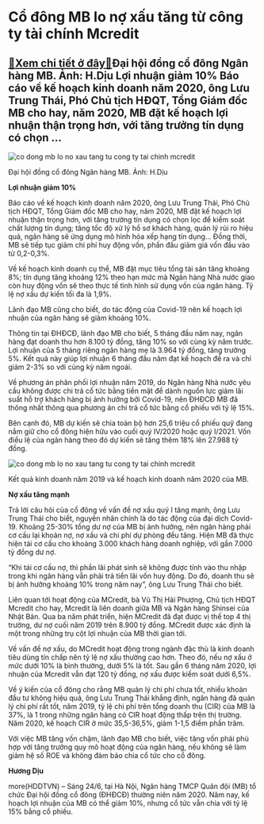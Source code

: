 Cổ đông MB lo nợ xấu tăng từ công ty tài chính Mcredit
======================================================

[:gift:Xem chi tiết ở đây:gift:](https://hddtvn.com/co-dong-mb-lo-no-xau-tang-tu-cong-ty-tai-chinh-mcredit/)Đại hội đồng cổ đông Ngân hàng MB. Ảnh: H.Dịu Lợi nhuận giảm 10% Báo cáo về kế hoạch kinh doanh năm 2020, ông Lưu Trung Thái, Phó Chủ tịch HĐQT, Tổng Giám đốc MB cho hay, năm 2020, MB đặt kế hoạch lợi nhuận thận trọng hơn, với tăng trưởng tín dụng có chọn …
-----------------------------------------------------------------------------------------------------------------------------------------------------------------------------------------------------------------------------------------------------------------





![co dong mb lo no xau tang tu cong ty tai chinh mcredit](https://haiquanonline.com.vn/stores/news_dataimages/diulth/062020/24/15/in_article/2858_IMG_1176_1.jpg?rt=20200624154112 "Cổ đông MB lo nợ xấu tăng từ công ty tài chính Mcredit")


Đại hội đồng cổ đông Ngân hàng MB. Ảnh: H.Dịu



**Lợi nhuận giảm 10%**


Báo cáo về kế hoạch kinh doanh năm 2020, ông Lưu Trung Thái, Phó Chủ tịch HĐQT, Tổng Giám đốc MB cho hay, năm 2020, MB đặt kế hoạch lợi nhuận thận trọng hơn, với tăng trưởng tín dụng có chọn lọc để kiểm soát chất lượng tín dụng; tăng tốc độ xử lý hồ sơ khách hàng, quản lý rủi ro hiệu quả, ngân hàng sẽ ứng dụng mô hình hóa xếp hạng tín dụng… Đồng thời, MB sẽ tiếp tục giảm chi phí huy động vốn, phấn đấu giảm giá vốn đầu vào từ 0,2-0,3%.


Về kế hoạch kinh doanh cụ thể, MB đặt mục tiêu tổng tài sản tăng khoảng 8%; tín dụng tăng khoảng 12% theo hạn mức mà Ngân hàng Nhà nước giao còn huy động vốn sẽ theo thực tế tình hình sử dụng vốn của ngân hàng. Tỷ lệ nợ xấu dự kiến tối đa là 1,9%.


Lãnh đạo MB cũng cho biết, do tác động của Covid-19 nên kế hoạch lợi nhuận của ngân hàng sẽ giảm khoảng 10%.


Thông tin tại ĐHĐCĐ, lãnh đạo MB cho biết, 5 tháng đầu năm nay, ngân hàng đạt doanh thu hơn 8.100 tỷ đồng, tăng 10% so với cùng kỳ năm trước. Lợi nhuận của 5 tháng riêng ngân hàng mẹ là 3.964 tỷ đồng, tăng trưởng 5%. Kết quả này giúp lợi nhuận 6 tháng đầu năm đạt kế hoạch đề ra và chỉ giảm 2-3% so với cùng kỳ năm ngoái.


Về phương án phân phối lợi nhuận năm 2019, do Ngân hàng Nhà nước yêu cầu không được chi trả cổ tức bằng tiền mặt để dành nguồn lực giảm lãi suất hỗ trợ khách hàng bị ảnh hưởng bởi Covid-19, nên ĐHĐCĐ MB đã thông nhất thông qua phương án chi trả cổ tức bằng cổ phiếu với tỷ lệ 15%.


Bên cạnh đó, MB dự kiến sẽ chia toàn bộ hơn 25,6 triệu cổ phiếu quỹ đang nắm giữ cho cổ đông hiện hữu vào cuối quý IV/2020 hoặc quý I/2021. Vốn điều lệ của ngân hàng theo đó dự kiến sẽ tăng thêm 18% lên 27.988 tỷ đồng.





![co dong mb lo no xau tang tu cong ty tai chinh mcredit](https://haiquanonline.com.vn/stores/news_dataimages/diulth/062020/24/15/in_article/2507_screenshot2020-06-24at92837am_nycl.png?rt=20200624154112 "Cổ đông MB lo nợ xấu tăng từ công ty tài chính Mcredit")


Kết quả kinh doanh năm 2019 và kế hoạch kinh doanh năm 2020 của MB.



**Nợ xấu tăng mạnh**


Trả lời câu hỏi của cổ đông về vấn đề nợ xấu quý I tăng mạnh, ông Lưu Trung Thái cho biết, nguyên nhân chính là do tác động của đại dịch Covid-19. Khoảng 25-30% tổng dư nợ của MB bị ảnh hưởng, nên ngân hàng phải cơ cấu lại khoản nợ, nợ xấu và chi phí dự phòng đều tăng. Hiện MB đã thực hiện tái cơ cấu cho khoảng 3.000 khách hàng doanh nghiệp, với gần 7.000 tỷ đồng dư nợ.


“Khi tái cơ cấu nợ, thì phần lãi phát sinh sẽ không được tính vào thu nhập trong khi ngân hàng vẫn phải trả tiền lãi vốn huy động. Do đó, doanh thu sẽ bị ảnh hưởng khoảng 10% trong năm nay”, ông Lưu Trung Thái cho biết.


Liên quan tới hoạt động của MCredit, bà Vũ Thị Hải Phượng, Chủ tịch HĐQT Mcredit cho hay, Mcredit là liên doanh giữa MB và Ngân hàng Shinsei của Nhật Bản. Qua ba năm phát triển, hiện MCredit đã đạt được vị thế top 4 thị trường, dư nợ cuối năm 2019 trên 8.900 tỷ đồng. MCredit được xác định là một trong những trụ cột lợi nhuận của MB thời gian tới.


Về vấn đề nợ xấu, do MCredit hoạt động trong ngành đặc thù là kinh doanh tiêu dùng tín chấp nên tỷ lệ nợ xấu thường cao hơn. Theo đó, nếu nợ xấu ở mức dưới 10% là bình thường, dưới 5% là tốt. Sau gần 6 tháng năm 2020, lợi nhuận của Mcredit vẫn đạt 120 tỷ đồng, nợ xấu được kiểm soát dưới 6,5%.


Về ý kiến của cổ đông cho rằng MB quản lý chi phí chưa tốt, nhiều khoản đầu tư không hiệu quả, ông Lưu Trung Thái khẳng định, ngân hàng đã quản lý chi phí rất tốt, năm 2019, tỷ lệ chi phí trên tổng doanh thu (CIR) của MB là 37%, là 1 trong những ngân hàng có CIR hoạt động thấp trên thị trường. Năm 2020, kế hoạch CIR ở mức 35,5-36,5%, giảm 1-1,5 điểm phần trăm.


Với việc MB tăng vốn chậm, lãnh đạo MB cho biết, việc tăng vốn phải phù hợp với tăng trưởng quy mô hoạt động của ngân hàng, nếu không sẽ làm giảm hệ số ROE và không đảm bảo chia cổ tức cho cổ đông.




**Hương Dịu**



more(HDDTVN) – Sáng 24/6, tại Hà Nội, Ngân hàng TMCP Quân đội (MB) tổ chức Đại hội đồng cổ đông (ĐHĐCĐ) thường niên năm 2020. Năm nay, kế hoạch lợi nhuận của MB có thể giảm 10%, nhưng cổ tức vẫn chia với tỷ lệ 15% bằng cổ phiếu.

